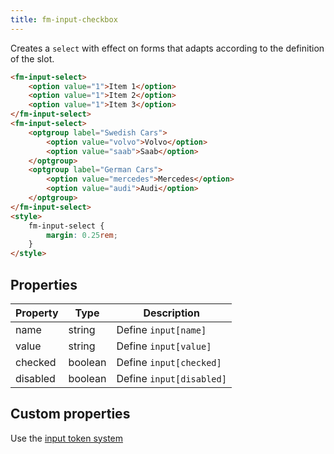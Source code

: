 ```yaml
---
title: fm-input-checkbox
---
```


Creates a `select` with effect on forms that adapts according to the definition of the slot.

```html preview
<fm-input-select>
    <option value="1">Item 1</option>
    <option value="1">Item 2</option>
    <option value="1">Item 3</option>
</fm-input-select>
<fm-input-select>
    <optgroup label="Swedish Cars">
        <option value="volvo">Volvo</option>
        <option value="saab">Saab</option>
    </optgroup>
    <optgroup label="German Cars">
        <option value="mercedes">Mercedes</option>
        <option value="audi">Audi</option>
    </optgroup>
</fm-input-select>
<style>
    fm-input-select {
        margin: 0.25rem;
    }
</style>
```

## Properties

| Property | Type    | Description              |
| -------- | ------- | ------------------------ |
| name     | string  | Define `input[name]`     |
| value    | string  | Define `input[value]`    |
| checked  | boolean | Define `input[checked]`  |
| disabled | boolean | Define `input[disabled]` |

## Custom properties

Use the [input token system](../tokens/input)
